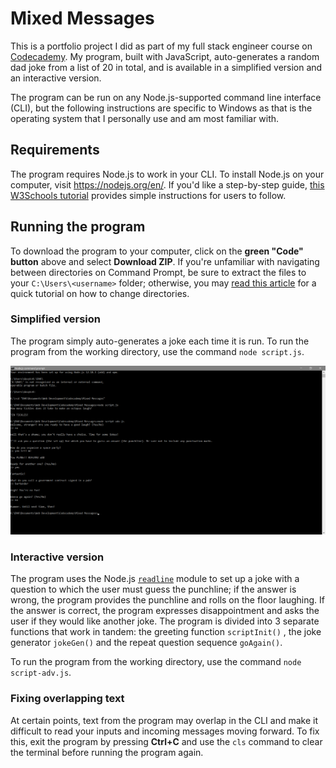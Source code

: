 # Mixed Messages

This is a portfolio project I did as part of my full stack engineer course on [Codecademy](https://codecademy.com/). My program, built with JavaScript, auto-generates a random dad joke from a list of 20 in total, and is available in a simplified version and an interactive version.

The program can be run on any Node.js-supported command line interface (CLI), but the following instructions are specific to Windows as that is the operating system that I personally use and am most familiar with.

## Requirements
The program requires Node.js to work in your CLI. To install Node.js on your computer, visit https://nodejs.org/en/. If you'd like a step-by-step guide, [this W3Schools tutorial](https://www.w3schools.com/nodejs/nodejs_get_started.asp) provides simple instructions for users to follow.

## Running the program
To download the program to your computer, click on the **green "Code" button** above and select **Download ZIP**. If you're unfamiliar with navigating between directories on Command Prompt, be sure to extract the files to your `C:\Users\<username>` folder; otherwise, you may [read this article](https://www.howtogeek.com/659411/how-to-change-directories-in-command-prompt-on-windows-10/) for a quick tutorial on how to change directories.

### Simplified version
The program simply auto-generates a joke each time it is run. To run the program from the working directory, use the command `node script.js`.

![Screenshot of program run in command line interface](/cli-screenshot.png)

### Interactive version
The program uses the Node.js [`readline`](https://nodejs.org/api/readline.html) module to set up a joke with a question to which the user must guess the punchline; if the answer is wrong, the program provides the punchline and rolls on the floor laughing. If the answer is correct, the program expresses disappointment and asks the user if they would like another joke. The program is divided into 3 separate functions that work in tandem: the greeting function `scriptInit()` , the joke generator `jokeGen()` and the repeat question sequence `goAgain()`.

To run the program from the working directory, use the command `node script-adv.js`.

### Fixing overlapping text

At certain points, text from the program may overlap in the CLI and make it difficult to read your inputs and incoming messages moving forward. To fix this, exit the program by pressing **Ctrl+C** and use the `cls` command to clear the terminal before running the program again.
